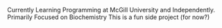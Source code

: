 Currently Learning Programming at McGill University and Independently.
Primarily Focused on Biochemistry
This is a fun side project (for now?)

